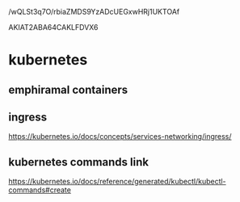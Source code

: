 /wQLSt3q7O/rbiaZMDS9YzADcUEGxwHRj1UKTOAf

AKIAT2ABA64CAKLFDVX6
# kubernetes

## emphiramal containers 


## ingress 

https://kubernetes.io/docs/concepts/services-networking/ingress/

## kubernetes commands link

https://kubernetes.io/docs/reference/generated/kubectl/kubectl-commands#create
